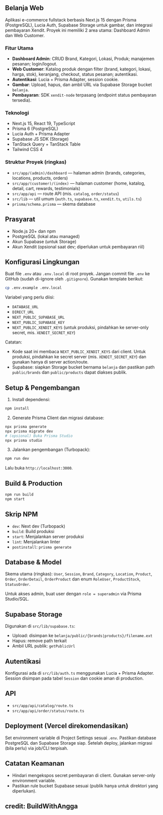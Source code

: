 ## Belanja Web

Aplikasi e-commerce fullstack berbasis Next.js 15 dengan Prisma (PostgreSQL), Lucia Auth, Supabase Storage untuk gambar, dan integrasi pembayaran Xendit. Proyek ini memiliki 2 area utama: Dashboard Admin dan Web Customer.

### Fitur Utama
- **Dashboard Admin**: CRUD Brand, Kategori, Lokasi, Produk; manajemen pesanan; login/logout.
- **Web Customer**: Katalog produk dengan filter (brand, kategori, lokasi, harga, stok), keranjang, checkout, status pesanan; autentikasi.
- **Autentikasi**: Lucia + Prisma Adapter, session cookie.
- **Gambar**: Upload, hapus, dan ambil URL via Supabase Storage bucket `belanja`.
- **Pembayaran**: SDK `xendit-node` terpasang (endpoint status pembayaran tersedia).

### Teknologi
- Next.js 15, React 19, TypeScript
- Prisma 6 (PostgreSQL)
- Lucia Auth + Prisma Adapter
- Supabase JS SDK (Storage)
- TanStack Query + TanStack Table
- Tailwind CSS 4

### Struktur Proyek (ringkas)
- `src/app/(admin)/dashboard` — halaman admin (brands, categories, locations, products, orders)
- `src/app/(customer)/(index)` — halaman customer (home, katalog, detail, cart, rewards, testimonials)
- `src/app/api` — route API (mis. `catalog`, `order/status`)
- `src/lib` — util umum (`auth.ts`, `supabase.ts`, `xendit.ts`, `utils.ts`)
- `prisma/schema.prisma` — skema database

## Prasyarat
- Node.js 20+ dan npm
- PostgreSQL (lokal atau managed)
- Akun Supabase (untuk Storage)
- Akun Xendit (opsional saat dev; diperlukan untuk pembayaran riil)

## Konfigurasi Lingkungan
Buat file `.env` atau `.env.local` di root proyek. Jangan commit file `.env` ke GitHub (sudah di-ignore oleh `.gitignore`). Gunakan template berikut:

```bash
cp .env.example .env.local
```

Variabel yang perlu diisi:
- `DATABASE_URL`
- `DIRECT_URL`
- `NEXT_PUBLIC_SUPABASE_URL`
- `NEXT_PUBLIC_SUPABASE_KEY`
- `NEXT_PUBLIC_XENDIT_KEYS` (untuk produksi, pindahkan ke server-only secret, mis. `XENDIT_SECRET_KEY`)

Catatan:
- Kode saat ini membaca `NEXT_PUBLIC_XENDIT_KEYS` dari client. Untuk produksi, pindahkan ke secret server (mis. `XENDIT_SECRET_KEY`) dan gunakan hanya di server action/route.
- Supabase: siapkan Storage bucket bernama `belanja` dan pastikan path `public/brands` dan `public/products` dapat diakses publik.

## Setup & Pengembangan
1) Install dependensi:
```bash
npm install
```

2) Generate Prisma Client dan migrasi database:
```bash
npx prisma generate
npx prisma migrate dev
# (opsional) Buka Prisma Studio
npx prisma studio
```

3) Jalankan pengembangan (Turbopack):
```bash
npm run dev
```
Lalu buka `http://localhost:3000`.

## Build & Production
```bash
npm run build
npm start
```

## Skrip NPM
- `dev`: Next dev (Turbopack)
- `build`: Build produksi
- `start`: Menjalankan server produksi
- `lint`: Menjalankan linter
- `postinstall`: `prisma generate`

## Database & Model
Skema utama (ringkas): `User`, `Session`, `Brand`, `Category`, `Location`, `Product`, `Order`, `OrderDetail`, `OrderProduct` dan enum `RoleUser`, `ProductStock`, `StatusOrder`.

Untuk akses admin, buat user dengan `role = superadmin` via Prisma Studio/SQL.

## Supabase Storage
Digunakan di `src/lib/supabase.ts`:
- Upload: disimpan ke `belanja/public/{brands|products}/filename.ext`
- Hapus: remove path terkait
- Ambil URL publik: `getPublicUrl`

## Autentikasi
Konfigurasi ada di `src/lib/auth.ts` menggunakan Lucia + Prisma Adapter. Session disimpan pada tabel `Session` dan cookie aman di production.

## API
- `src/app/api/catalog/route.ts`
- `src/app/api/order/status/route.ts`

## Deployment (Vercel direkomendasikan)
Set environment variable di Project Settings sesuai `.env`. Pastikan database PostgreSQL dan Supabase Storage siap. Setelah deploy, jalankan migrasi (bila perlu) via job/CLI terpisah.

## Catatan Keamanan
- Hindari mengekspos secret pembayaran di client. Gunakan server-only environment variable.
- Pastikan rule bucket Supabase sesuai (publik hanya untuk direktori yang diperlukan).

## credit: BuildWithAngga
